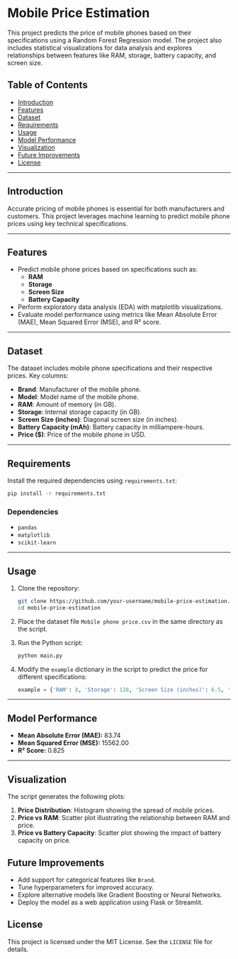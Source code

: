 # Mobile Price Estimation

This project predicts the price of mobile phones based on their specifications using a Random Forest Regression model. The project also includes statistical visualizations for data analysis and explores relationships between features like RAM, storage, battery capacity, and screen size.

## Table of Contents
- [Introduction](#introduction)
- [Features](#features)
- [Dataset](#dataset)
- [Requirements](#requirements)
- [Usage](#usage)
- [Model Performance](#model-performance)
- [Visualization](#visualization)
- [Future Improvements](#future-improvements)
- [License](#license)

---

## Introduction
Accurate pricing of mobile phones is essential for both manufacturers and customers. This project leverages machine learning to predict mobile phone prices using key technical specifications.

---

## Features
- Predict mobile phone prices based on specifications such as:
  - **RAM**
  - **Storage**
  - **Screen Size**
  - **Battery Capacity**
- Perform exploratory data analysis (EDA) with matplotlib visualizations.
- Evaluate model performance using metrics like Mean Absolute Error (MAE), Mean Squared Error (MSE), and R² score.

---

## Dataset
The dataset includes mobile phone specifications and their respective prices. Key columns:
- **Brand**: Manufacturer of the mobile phone.
- **Model**: Model name of the mobile phone.
- **RAM**: Amount of memory (in GB).
- **Storage**: Internal storage capacity (in GB).
- **Screen Size (inches)**: Diagonal screen size (in inches).
- **Battery Capacity (mAh)**: Battery capacity in milliampere-hours.
- **Price ($)**: Price of the mobile phone in USD.

---

## Requirements
Install the required dependencies using `requirements.txt`:
```bash
pip install -r requirements.txt
```

### Dependencies
- `pandas`
- `matplotlib`
- `scikit-learn`

---

## Usage
1. Clone the repository:
   ```bash
   git clone https://github.com/your-username/mobile-price-estimation.git
   cd mobile-price-estimation
   ```

2. Place the dataset file `Mobile phone price.csv` in the same directory as the script.

3. Run the Python script:
   ```bash
   python main.py
   ```

4. Modify the `example` dictionary in the script to predict the price for different specifications:
   ```python
   example = {'RAM': 8, 'Storage': 128, 'Screen Size (inches)': 6.5, 'Battery Capacity (mAh)': 4500}
   ```

---

## Model Performance
- **Mean Absolute Error (MAE):** 83.74
- **Mean Squared Error (MSE):** 15562.00
- **R² Score:** 0.825

---

## Visualization
The script generates the following plots:
1. **Price Distribution**: Histogram showing the spread of mobile prices.
2. **Price vs RAM**: Scatter plot illustrating the relationship between RAM and price.
3. **Price vs Battery Capacity**: Scatter plot showing the impact of battery capacity on price.

## Future Improvements
- Add support for categorical features like `Brand`.
- Tune hyperparameters for improved accuracy.
- Explore alternative models like Gradient Boosting or Neural Networks.
- Deploy the model as a web application using Flask or Streamlit.

## License
This project is licensed under the MIT License. See the `LICENSE` file for details.
